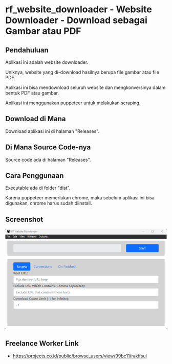 # rf_website_downloader - Website Downloader - Download sebagai Gambar atau PDF

## Pendahuluan

Aplikasi ini adalah website downloader.

Uniknya, website yang di-download hasilnya berupa file gambar atau file PDF.

Aplikasi ini bisa mendownload seluruh website dan mengkonversinya dalam bentuk PDF atau gambar.

Aplikasi ini menggunakan puppeteer untuk melakukan scraping.

## Download di Mana

Download aplikasi ini di halaman "Releases".

## Di Mana Source Code-nya

Source code ada di halaman "Releases".

## Cara Penggunaan

Executable ada di folder "dist".

Karena puppeteer memerlukan chrome, maka sebelum aplikasi ini bisa digunakan, chrome harus sudah diinstall.

## Screenshot

<p align="center">
	<img src="./.md_asset/ss-1.png" />
</p>

## Freelance Worker Link

- https://projects.co.id/public/browse_users/view/99bc11/rakifsul
